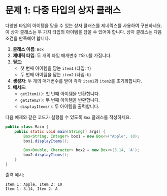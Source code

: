 # 문제 1: 다중 타입의 상자 클래스

다양한 타입의 아이템을 담을 수 있는 상자 클래스를 제네릭스를 사용하여 구현하세요. 이 상자 클래스는 두 가지 타입의 아이템을 담을 수 있어야 합니다. 상자 클래스는 다음 조건을 만족해야 합니다.

1. **클래스 이름**: `Box`
2. **제네릭 타입**: 두 개의 타입 매개변수 `T`와 `U`를 가집니다.
3. **필드**:
    - 첫 번째 아이템을 담는 `item1` (타입: `T`)
    - 두 번째 아이템을 담는 `item2` (타입: `U`)
4. **생성자**: 두 개의 매개변수를 받아 각각 `item1`과 `item2`를 초기화합니다.
5. **메서드**:
    - `getItem1()`: 첫 번째 아이템을 반환합니다.
    - `getItem2()`: 두 번째 아이템을 반환합니다.
    - `displayItems()`: 두 아이템을 출력합니다.

다음 예제와 같은 코드가 실행될 수 있도록 `Box` 클래스를 작성하세요.

```java
public class Main {
    public static void main(String[] args) {
        Box<String, Integer> box1 = new Box<>("Apple", 10);
        box1.displayItems();

        Box<Double, Character> box2 = new Box<>(3.14, 'A');
        box2.displayItems();
    }
}
```

출력 예시:
```
Item 1: Apple, Item 2: 10
Item 1: 3.14, Item 2: A
```
